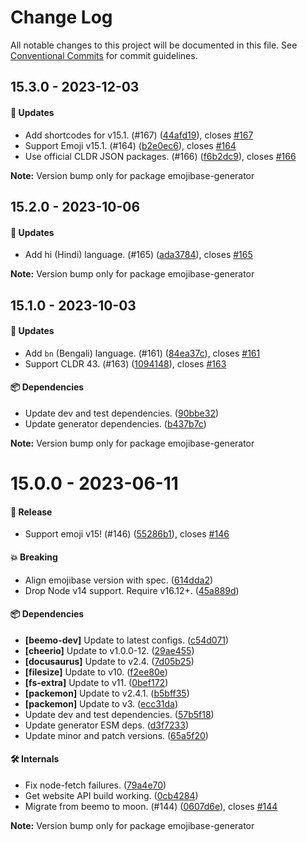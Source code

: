 # Change Log

All notable changes to this project will be documented in this file.
See [Conventional Commits](https://conventionalcommits.org) for commit guidelines.

## 15.3.0 - 2023-12-03

#### 🚀 Updates

- Add shortcodes for v15.1. (#167) ([44afd19](https://github.com/milesj/emojibase/commit/44afd19)), closes [#167](https://github.com/milesj/emojibase/issues/167)
- Support Emoji v15.1. (#164) ([b2e0ec6](https://github.com/milesj/emojibase/commit/b2e0ec6)), closes [#164](https://github.com/milesj/emojibase/issues/164)
- Use official CLDR JSON packages. (#166) ([f6b2dc9](https://github.com/milesj/emojibase/commit/f6b2dc9)), closes [#166](https://github.com/milesj/emojibase/issues/166)

**Note:** Version bump only for package emojibase-generator





## 15.2.0 - 2023-10-06

#### 🚀 Updates

- Add hi (Hindi) language. (#165) ([ada3784](https://github.com/milesj/emojibase/commit/ada3784)), closes [#165](https://github.com/milesj/emojibase/issues/165)

**Note:** Version bump only for package emojibase-generator





## 15.1.0 - 2023-10-03

#### 🚀 Updates

- Add `bn` (Bengali) language. (#161) ([84ea37c](https://github.com/milesj/emojibase/commit/84ea37c)), closes [#161](https://github.com/milesj/emojibase/issues/161)
- Support CLDR 43. (#163) ([1094148](https://github.com/milesj/emojibase/commit/1094148)), closes [#163](https://github.com/milesj/emojibase/issues/163)

#### 📦 Dependencies

- Update dev and test dependencies. ([90bbe32](https://github.com/milesj/emojibase/commit/90bbe32))
- Update generator dependencies. ([b437b7c](https://github.com/milesj/emojibase/commit/b437b7c))

**Note:** Version bump only for package emojibase-generator





# 15.0.0 - 2023-06-11

#### 🎉 Release

- Support emoji v15! (#146) ([55286b1](https://github.com/milesj/emojibase/commit/55286b1)), closes [#146](https://github.com/milesj/emojibase/issues/146)

#### 💥 Breaking

- Align emojibase version with spec. ([614dda2](https://github.com/milesj/emojibase/commit/614dda2))
- Drop Node v14 support. Require v16.12+. ([45a889d](https://github.com/milesj/emojibase/commit/45a889d))

#### 📦 Dependencies

- **[beemo-dev]** Update to latest configs. ([c54d071](https://github.com/milesj/emojibase/commit/c54d071))
- **[cheerio]** Update to v1.0.0-12. ([29ae455](https://github.com/milesj/emojibase/commit/29ae455))
- **[docusaurus]** Update to v2.4. ([7d05b25](https://github.com/milesj/emojibase/commit/7d05b25))
- **[filesize]** Update to v10. ([f2ee80e](https://github.com/milesj/emojibase/commit/f2ee80e))
- **[fs-extra]** Update to v11. ([0bef172](https://github.com/milesj/emojibase/commit/0bef172))
- **[packemon]** Update to v2.4.1. ([b5bff35](https://github.com/milesj/emojibase/commit/b5bff35))
- **[packemon]** Update to v3. ([ecc31da](https://github.com/milesj/emojibase/commit/ecc31da))
- Update dev and test dependencies. ([57b5f18](https://github.com/milesj/emojibase/commit/57b5f18))
- Update generator ESM deps. ([d3f7233](https://github.com/milesj/emojibase/commit/d3f7233))
- Update minor and patch versions. ([65a5f20](https://github.com/milesj/emojibase/commit/65a5f20))

#### 🛠 Internals

- Fix node-fetch failures. ([79a4e70](https://github.com/milesj/emojibase/commit/79a4e70))
- Get website API build working. ([0cb4284](https://github.com/milesj/emojibase/commit/0cb4284))
- Migrate from beemo to moon. (#144) ([0607d6e](https://github.com/milesj/emojibase/commit/0607d6e)), closes [#144](https://github.com/milesj/emojibase/issues/144)

**Note:** Version bump only for package emojibase-generator
